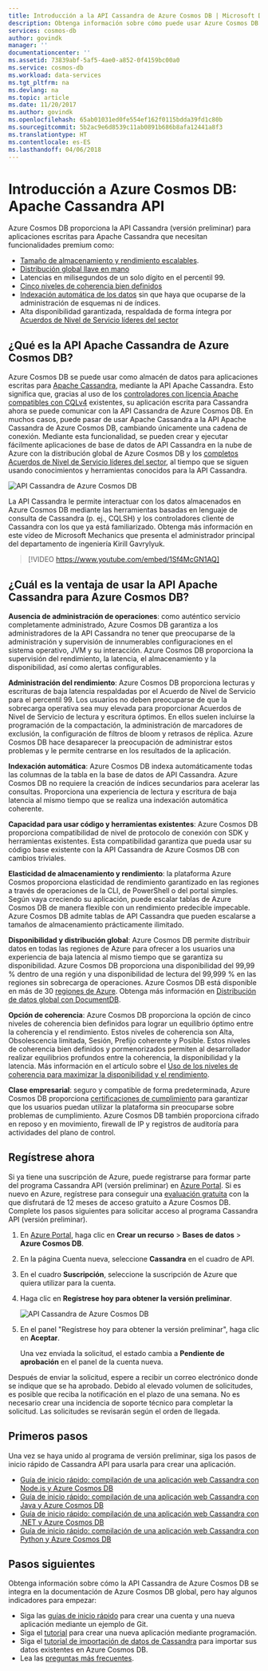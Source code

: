 ```yaml
---
title: Introducción a la API Cassandra de Azure Cosmos DB | Microsoft Docs
description: Obtenga información sobre cómo puede usar Azure Cosmos DB en aplicaciones existentes del tipo migrar mediante lift-and-shift y crear nuevas aplicaciones con la API Cassandra mediante los controladores de Cassandra y CQL con los que ya está familiarizado.
services: cosmos-db
author: govindk
manager: ''
documentationcenter: ''
ms.assetid: 73839abf-5af5-4ae0-a852-0f4159bc00a0
ms.service: cosmos-db
ms.workload: data-services
ms.tgt_pltfrm: na
ms.devlang: na
ms.topic: article
ms.date: 11/20/2017
ms.author: govindk
ms.openlocfilehash: 65ab01031ed0fe554ef162f0115bdda39fd1c80b
ms.sourcegitcommit: 5b2ac9e6d8539c11ab0891b686b8afa12441a8f3
ms.translationtype: HT
ms.contentlocale: es-ES
ms.lasthandoff: 04/06/2018
---
```

# <a name="introduction-to-azure-cosmos-db-apache-cassandra-api"></a>Introducción a Azure Cosmos DB: Apache Cassandra API

Azure Cosmos DB proporciona la API Cassandra (versión preliminar) para aplicaciones escritas para Apache Cassandra que necesitan funcionalidades premium como:

* [Tamaño de almacenamiento y rendimiento escalables](partition-data.md).
* [Distribución global llave en mano](distribute-data-globally.md)
* Latencias en milisegundos de un solo dígito en el percentil 99.
* [Cinco niveles de coherencia bien definidos](consistency-levels.md)
* [Indexación automática de los datos](http://www.vldb.org/pvldb/vol8/p1668-shukla.pdf) sin que haya que ocuparse de la administración de esquemas ni de índices. 
* Alta disponibilidad garantizada, respaldada de forma íntegra por [Acuerdos de Nivel de Servicio líderes del sector](https://azure.microsoft.com/support/legal/sla/cosmos-db/)

## <a name="what-is-the-azure-cosmos-db-apache-cassandra-api"></a>¿Qué es la API Apache Cassandra de Azure Cosmos DB?

Azure Cosmos DB se puede usar como almacén de datos para aplicaciones escritas para [Apache Cassandra](https://cassandra.apache.org/), mediante la API Apache Cassandra. Esto significa que, gracias al uso de los [controladores con licencia Apache compatibles con CQLv4](https://cassandra.apache.org/doc/latest/getting_started/drivers.html?highlight=driver) existentes, su aplicación escrita para Cassandra ahora se puede comunicar con la API Cassandra de Azure Cosmos DB. En muchos casos, puede pasar de usar Apache Cassandra a la API Apache Cassandra de Azure Cosmos DB, cambiando únicamente una cadena de conexión. Mediante esta funcionalidad, se pueden crear y ejecutar fácilmente aplicaciones de base de datos de API Cassandra en la nube de Azure con la distribución global de Azure Cosmos DB y los [completos Acuerdos de Nivel de Servicio líderes del sector](https://azure.microsoft.com/support/legal/sla/cosmos-db), al tiempo que se siguen usando conocimientos y herramientas conocidos para la API Cassandra.

![API Cassandra de Azure Cosmos DB](./media/cassandra-introduction/cosmosdb-cassandra.png)

La API Cassandra le permite interactuar con los datos almacenados en Azure Cosmos DB mediante las herramientas basadas en lenguaje de consulta de Cassandra (p. ej., CQLSH) y los controladores cliente de Cassandra con los que ya está familiarizado. Obtenga más información en este vídeo de Microsoft Mechanics que presenta el administrador principal del departamento de ingeniería Kirill Gavrylyuk.

> [!VIDEO https://www.youtube.com/embed/1Sf4McGN1AQ]
>

## <a name="what-is-the-benefit-of-using-apache-cassandra-api-for-azure-cosmos-db"></a>¿Cuál es la ventaja de usar la API Apache Cassandra para Azure Cosmos DB?

**Ausencia de administración de operaciones**: como auténtico servicio completamente administrado, Azure Cosmos DB garantiza a los administradores de la API Cassandra no tener que preocuparse de la administración y supervisión de innumerables configuraciones en el sistema operativo, JVM y su interacción. Azure Cosmos DB proporciona la supervisión del rendimiento, la latencia, el almacenamiento y la disponibilidad, así como alertas configurables. 

**Administración del rendimiento**: Azure Cosmos DB proporciona lecturas y escrituras de baja latencia respaldadas por el Acuerdo de Nivel de Servicio para el percentil 99. Los usuarios no deben preocuparse de que la sobrecarga operativa sea muy elevada para proporcionar Acuerdos de Nivel de Servicio de lectura y escritura óptimos. En ellos suelen incluirse la programación de la compactación, la administración de marcadores de exclusión, la configuración de filtros de bloom y retrasos de réplica. Azure Cosmos DB hace desaparecer la preocupación de administrar estos problemas y le permite centrarse en los resultados de la aplicación.

**Indexación automática**: Azure Cosmos DB indexa automáticamente todas las columnas de la tabla en la base de datos de API Cassandra. Azure Cosmos DB no requiere la creación de índices secundarios para acelerar las consultas. Proporciona una experiencia de lectura y escritura de baja latencia al mismo tiempo que se realiza una indexación automática coherente. 

**Capacidad para usar código y herramientas existentes**: Azure Cosmos DB proporciona compatibilidad de nivel de protocolo de conexión con SDK y herramientas existentes. Esta compatibilidad garantiza que pueda usar su código base existente con la API Cassandra de Azure Cosmos DB con cambios triviales.

**Elasticidad de almacenamiento y rendimiento**: la plataforma Azure Cosmos proporciona elasticidad de rendimiento garantizado en las regiones a través de operaciones de la CLI, de PowerShell o del portal simples. Según vaya creciendo su aplicación, puede escalar tablas de Azure Cosmos DB de manera flexible con un rendimiento predecible impecable. Azure Cosmos DB admite tablas de API Cassandra que pueden escalarse a tamaños de almacenamiento prácticamente ilimitado. 

**Disponibilidad y distribución global**: Azure Cosmos DB permite distribuir datos en todas las regiones de Azure para ofrecer a los usuarios una experiencia de baja latencia al mismo tiempo que se garantiza su disponibilidad. Azure Cosmos DB proporciona una disponibilidad del 99,99 % dentro de una región y una disponibilidad de lectura del 99,999 % en las regiones sin sobrecarga de operaciones. Azure Cosmos DB está disponible en más de 30 [regiones de Azure](https://azure.microsoft.com/regions/services/). Obtenga más información en [Distribución de datos global con DocumentDB](distribute-data-globally.md). 

**Opción de coherencia**: Azure Cosmos DB proporciona la opción de cinco niveles de coherencia bien definidos para lograr un equilibrio óptimo entre la coherencia y el rendimiento. Estos niveles de coherencia son Alta, Obsolescencia limitada, Sesión, Prefijo coherente y Posible. Estos niveles de coherencia bien definidos y pormenorizados permiten al desarrollador realizar equilibrios profundos entre la coherencia, la disponibilidad y la latencia. Más información en el artículo sobre el [Uso de los niveles de coherencia para maximizar la disponibilidad y el rendimiento](consistency-levels.md). 

**Clase empresarial**: seguro y compatible de forma predeterminada, Azure Cosmos DB proporciona [certificaciones de cumplimiento](https://www.microsoft.com/trustcenter) para garantizar que los usuarios puedan utilizar la plataforma sin preocuparse sobre problemas de cumplimiento. Azure Cosmos DB también proporciona cifrado en reposo y en movimiento, firewall de IP y registros de auditoría para actividades del plano de control.  

<a id="sign-up-now"></a>
## <a name="sign-up-now"></a>Regístrese ahora 

Si ya tiene una suscripción de Azure, puede registrarse para formar parte del programa Cassandra API (versión preliminar) en [Azure Portal](https://aka.ms/cosmosdb-cassandra-signup).  Si es nuevo en Azure, regístrese para conseguir una [evaluación gratuita](https://azure.microsoft.com/free) con la que disfrutará de 12 meses de acceso gratuito a Azure Cosmos DB. Complete los pasos siguientes para solicitar acceso al programa Cassandra API (versión preliminar).

1. En [Azure Portal](https://portal.azure.com), haga clic en **Crear un recurso** > **Bases de datos** > **Azure Cosmos DB**. 

2. En la página Cuenta nueva, seleccione **Cassandra** en el cuadro de API. 

3. En el cuadro **Suscripción**, seleccione la suscripción de Azure que quiera utilizar para la cuenta.

4. Haga clic en **Regístrese hoy para obtener la versión preliminar**.

    ![API Cassandra de Azure Cosmos DB](./media/cassandra-introduction/cassandra-sign-up.png)

3. En el panel "Regístrese hoy para obtener la versión preliminar", haga clic en **Aceptar**. 

    Una vez enviada la solicitud, el estado cambia a **Pendiente de aprobación** en el panel de la cuenta nueva. 

Después de enviar la solicitud, espere a recibir un correo electrónico donde se indique que se ha aprobado. Debido al elevado volumen de solicitudes, es posible que reciba la notificación en el plazo de una semana. No es necesario crear una incidencia de soporte técnico para completar la solicitud. Las solicitudes se revisarán según el orden de llegada. 

## <a name="how-to-get-started"></a>Primeros pasos
Una vez se haya unido al programa de versión preliminar, siga los pasos de inicio rápido de Cassandra API para usarla para crear una aplicación.

* [Guía de inicio rápido: compilación de una aplicación web Cassandra con Node.js y Azure Cosmos DB](create-cassandra-nodejs.md)
* [Guía de inicio rápido: compilación de una aplicación web Cassandra con Java y Azure Cosmos DB](create-cassandra-java.md)
* [Guía de inicio rápido: compilación de una aplicación web Cassandra con .NET y Azure Cosmos DB](create-cassandra-dotnet.md)
* [Guía de inicio rápido: compilación de una aplicación web Cassandra con Python y Azure Cosmos DB](create-cassandra-python.md)

## <a name="next-steps"></a>Pasos siguientes

Obtenga información sobre cómo la API Cassandra de Azure Cosmos DB se integra en la documentación de Azure Cosmos DB global, pero hay algunos indicadores para empezar:

* Siga las [guías de inicio rápido](create-cassandra-nodejs.md) para crear una cuenta y una nueva aplicación mediante un ejemplo de Git.
* Siga el [tutorial](tutorial-develop-cassandra-java.md) para crear una nueva aplicación mediante programación.
* Siga el [tutorial de importación de datos de Cassandra](cassandra-import-data.md) para importar sus datos existentes en Azure Cosmos DB.
* Lea las [preguntas más frecuentes](faq.md#cassandra).
